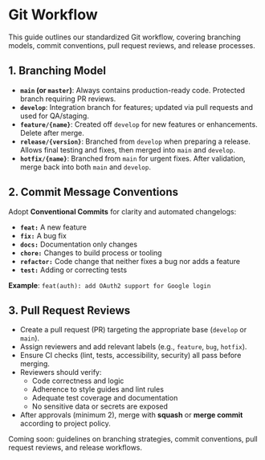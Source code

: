 # Git Workflow

This guide outlines our standardized Git workflow, covering branching models, commit conventions, pull request reviews, and release processes.

## 1. Branching Model
- **`main` (or `master`)**: Always contains production-ready code. Protected branch requiring PR reviews.
- **`develop`**: Integration branch for features; updated via pull requests and used for QA/staging.
- **`feature/{name}`**: Created off `develop` for new features or enhancements. Delete after merge.
- **`release/{version}`**: Branched from `develop` when preparing a release. Allows final testing and fixes, then merged into `main` and `develop`.
- **`hotfix/{name}`**: Branched from `main` for urgent fixes. After validation, merge back into both `main` and `develop`.

## 2. Commit Message Conventions
Adopt **Conventional Commits** for clarity and automated changelogs:
- **`feat:`** A new feature
- **`fix:`** A bug fix
- **`docs:`** Documentation only changes
- **`chore:`** Changes to build process or tooling
- **`refactor:`** Code change that neither fixes a bug nor adds a feature
- **`test:`** Adding or correcting tests

**Example**: `feat(auth): add OAuth2 support for Google login`

## 3. Pull Request Reviews
- Create a pull request (PR) targeting the appropriate base (`develop` or `main`).
- Assign reviewers and add relevant labels (e.g., `feature`, `bug`, `hotfix`).
- Ensure CI checks (lint, tests, accessibility, security) all pass before merging.
- Reviewers should verify:
  - Code correctness and logic
  - Adherence to style guides and lint rules
  - Adequate test coverage and documentation
  - No sensitive data or secrets are exposed
- After approvals (minimum 2), merge with **squash** or **merge commit** according to project policy.

Coming soon: guidelines on branching strategies, commit conventions, pull request reviews, and release workflows. 